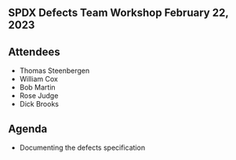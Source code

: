 ## SPDX Defects Team Workshop February 22, 2023 

## Attendees
* Thomas Steenbergen
* William Cox
* Bob Martin
* Rose Judge
* Dick Brooks

## Agenda
* Documenting the defects specification
